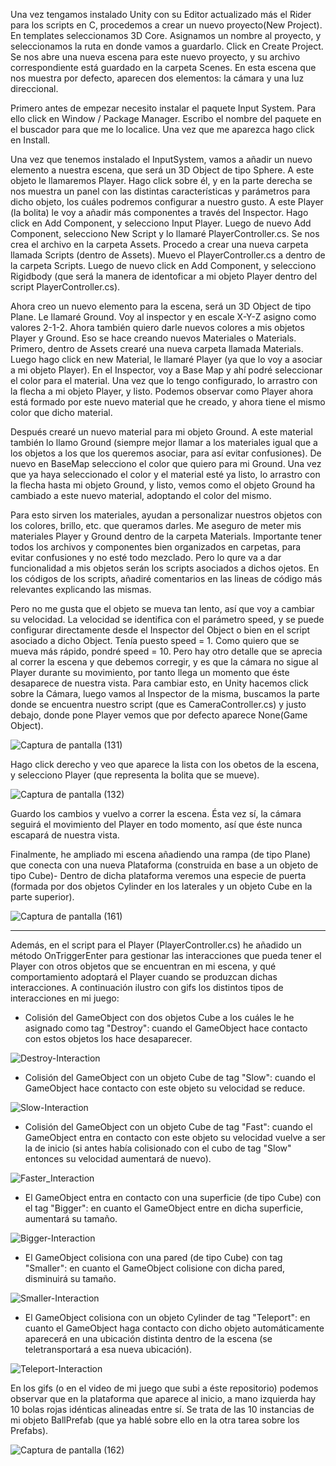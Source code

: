 Una vez tengamos instalado Unity con su Editor actualizado más el Rider para los scripts en C, procedemos a crear un nuevo proyecto(New Project).
En templates seleccionamos 3D Core. Asignamos un nombre al proyecto, y seleccionamos la ruta en donde vamos a guardarlo. Click en Create Project.
Se nos abre una nueva escena para este nuevo proyecto, y su archivo correspondiente está guardado en la carpeta Scenes. En esta escena que nos muestra por defecto, aparecen dos elementos: la cámara y una luz direccional.

Primero antes de empezar necesito instalar el paquete Input System. Para ello click en Window / Package Manager. Escribo el nombre del paquete en el buscador para que me lo localice. Una vez que me aparezca hago click en Install.

Una vez que tenemos instalado el InputSystem, vamos a añadir un nuevo elemento a nuestra escena, que será un 3D Object de tipo Sphere. A este objeto le llamaremos Player. Hago click sobre él, y en la parte derecha se nos muestra un panel con las distintas características y parámetros para dicho objeto, los cuáles podremos configurar a nuestro gusto. A este Player (la bolita) le voy a añadir más componentes a través del Inspector. Hago click en Add Component, y selecciono Input Player. Luego de nuevo Add Component, selecciono New Script y lo llamaré PlayerController.cs. Se nos crea el archivo en la carpeta Assets. Procedo a crear una nueva carpeta llamada Scripts (dentro de Assets). Muevo el PlayerController.cs a dentro de la carpeta Scripts. Luego de nuevo click en Add Component, y selecciono Rigidbody (que será la manera de identoficar a mi objeto Player dentro del script PlayerController.cs).

Ahora creo un nuevo elemento para la escena, será un 3D Object de tipo Plane. Le llamaré Ground. Voy al inspector y en escale X-Y-Z asigno como valores 2-1-2.
Ahora también quiero darle nuevos colores a mis objetos Player y Ground. Eso se hace creando nuevos Materiales o Materials. Primero, dentro de Assets crearé una nueva carpeta llamada Materials. Luego hago click en new Material, le llamaré Player (ya que lo voy a asociar a mi objeto Player). En el Inspector, voy a Base Map y ahí podré seleccionar el color para el material. Una vez que lo tengo configurado, lo arrastro con la flecha a mi objeto Player, y listo. Podemos observar como Player ahora está formado por este nuevo material que he creado, y ahora tiene el mismo color que dicho material.

Después crearé un nuevo material para mi objeto Ground. A este material también lo llamo Ground (siempre mejor llamar a los materiales igual que a los objetos a los que los queremos asociar, para así evitar confusiones). De nuevo en BaseMap selecciono el color que quiero para mi Ground. Una vez que ya haya seleccionado el color y el material esté ya listo, lo arrastro con la flecha hasta mi objeto Ground, y listo, vemos como el objeto Ground ha cambiado a este nuevo material, adoptando el color del mismo.

Para esto sirven los materiales, ayudan a personalizar nuestros objetos con los colores, brillo, etc. que queramos darles. Me aseguro de meter mis materiales Player y Ground dentro de la carpeta Materials. Importante tener todos los archivos y componentes bien organizados en carpetas, para evitar confusiones y no esté todo mezclado.
Pero lo qure va a dar funcionalidad a mis objetos serán los scripts asociados a dichos ojetos. En los códigos de los scripts, añadiré comentarios en las lineas de código más relevantes explicando las mismas.

Pero no me gusta que el objeto se mueva tan lento, así que voy a cambiar su velocidad. La velocidad se identifica con el parámetro speed, y se puede configurar directamente desde el Inspector del Object o bien en el script asociado a dicho Object. Tenía puesto speed = 1. Como quiero que se mueva más rápido, pondré speed = 10.
Pero hay otro detalle que se aprecia al correr la escena y que debemos corregir, y es que la cámara no sigue al Player durante su movimiento, por tanto llega un momento que éste desaparece de nuestra vista. Para cambiar esto, en Unity hacemos click sobre la Cámara, luego vamos al Inspector de la misma, buscamos la parte donde se encuentra nuestro script (que es CameraController.cs) y justo debajo, donde pone Player vemos que por defecto aparece None(Game Object).

![Captura de pantalla (131)](https://user-images.githubusercontent.com/32130215/220363751-50b0ff1a-805b-4062-9599-ab8405062d80.png)



Hago click derecho y veo que aparece la lista con los obetos de la escena, y selecciono Player (que representa la bolita que se mueve).

![Captura de pantalla (132)](https://user-images.githubusercontent.com/32130215/220363850-fa1a4eb4-bc04-4475-97f2-2a32791a594b.png)




Guardo los cambios y vuelvo a correr la escena. Ésta vez sí, la cámara seguirá el movimiento del Player en todo momento, así que éste nunca escapará de nuestra vista.


Finalmente, he ampliado mi escena añadiendo una rampa (de tipo Plane) que conecta con una nueva Plataforma (construida en base a un objeto de tipo Cube)-
Dentro de dicha plataforma veremos una especie de puerta (formada por dos objetos Cylinder en los laterales y un objeto Cube en la parte superior).

![Captura de pantalla (161)](https://user-images.githubusercontent.com/32130215/225726009-a6c95cc3-10b2-4a4a-8e2c-f637394d41af.png)


-------------------------------------------------------------------------------------------------------------------------------------------------------------

Además, en el script para el Player (PlayerController.cs) he añadido un método OnTriggerEnter para gestionar las interacciones que pueda tener el Player con otros objetos que se encuentran en mi escena, y qué comportamiento adoptará el Player cuando se produzcan dichas interacciones.
A continuación ilustro con gifs los distintos tipos de interacciones en mi juego:

- Colisión del GameObject con dos objetos Cube a los cuáles le he asignado como tag "Destroy": cuando el GameObject hace contacto con estos objetos los hace desaparecer.

![Destroy-Interaction](https://user-images.githubusercontent.com/32130215/225727397-ee13519d-87dd-454f-91d7-6a5e316f00a7.gif)


- Colisión del GameObject con un objeto Cube de tag "Slow": cuando el GameObject hace contacto con este objeto su velocidad se reduce.

![Slow-Interaction](https://user-images.githubusercontent.com/32130215/225730685-3c099fb1-eb42-41a9-99e1-40b1b15b6835.gif)


- Colisión del GameObject con un objeto Cube de tag "Fast": cuando el GameObject entra en contacto con este objeto su velocidad vuelve a ser la de inicio (si antes había colisionado con el cubo de tag "Slow" entonces su velocidad aumentará de nuevo).

![Faster_Interaction](https://user-images.githubusercontent.com/32130215/225730774-eca11975-072d-4117-a371-38a3ae2f9aa4.gif)


- El GameObject entra en contacto con una superficie (de tipo Cube) con el tag "Bigger": en cuanto el GameObject entre en dicha superficie, aumentará su tamaño.

![Bigger-Interaction](https://user-images.githubusercontent.com/32130215/225730887-f9259b0d-c162-4c4b-a989-e9ca9ad4bdb2.gif)


-  El GameObject colisiona con una pared (de tipo Cube) con tag "Smaller": en cuanto el GameObject colisione con dicha pared, disminuirá su tamaño.

![Smaller-Interaction](https://user-images.githubusercontent.com/32130215/225730957-c0c58505-d2dc-4b8b-88b2-746307ae173e.gif)


- El GameObject colisiona con un objeto Cylinder de tag "Teleport": en cuanto el GameObject haga contacto con dicho objeto automáticamente aparecerá en una ubicación distinta dentro de la escena (se teletransportará a esa nueva ubicación).

![Teleport-Interaction](https://user-images.githubusercontent.com/32130215/225731256-713a0641-cdcc-43b2-9633-83c4b18ec9e0.gif)


En los gifs (o en el video de mi juego que subi a éste repositorio) podemos observar que en la plataforma que aparece al inicio, a mano izquierda hay 10 bolas rojas idénticas alineadas entre sí. Se trata de las 10 instancias de mi objeto BallPrefab (que ya hablé sobre ello en la otra tarea sobre los Prefabs).

![Captura de pantalla (162)](https://user-images.githubusercontent.com/32130215/225732869-0b61ed7f-2c4d-40d7-9261-fd764ceb6efc.png)


